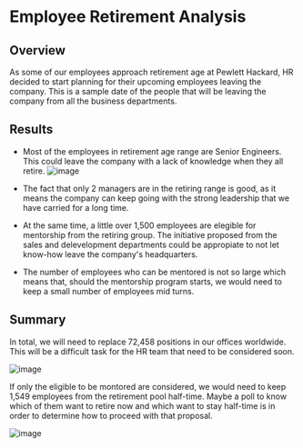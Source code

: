 # Employee Retirement Analysis

## Overview

As some of our employees approach retirement age at Pewlett Hackard, HR decided to start planning for their upcoming employees leaving the company. This is a sample date of the people that will be leaving the company from all the business departments.

## Results

- Most of the employees in retirement age range are Senior Engineers. This could leave the company with a lack of knowledge when they all retire. 
 ![image](https://user-images.githubusercontent.com/101848882/169732944-df2f9b22-995e-4013-b4df-d3e909cdcc27.png)

- The fact that only 2 managers are in the retiring range is good, as it means the company can keep going with the strong leadership that we have carried for a long time.

- At the same time, a little over 1,500 employees are elegible for mentorship from the retiring group. The initiative proposed from the sales and delevelopment departments could be appropiate to not let know-how leave the company's headquarters.

- The number of employees who can be mentored is not so large which means that, should the mentorship program starts, we would need to keep a small number of employees mid turns.

## Summary

In total, we will need to replace 72,458 positions in our offices worldwide. This will be a difficult task for the HR team that need to be considered soon.

![image](https://user-images.githubusercontent.com/101848882/169735421-5a1b421e-f10c-4d4f-a678-e7db049dcddd.png)

If only the eligible to be montored are considered, we would need to keep 1,549 employees from the retirement pool half-time. Maybe a poll to know which of them want to retire now and which want to stay half-time is in order to determine how to proceed with that proposal.

![image](https://user-images.githubusercontent.com/101848882/169736257-a7203cfa-bc1c-4275-93a8-5fa703004580.png)
